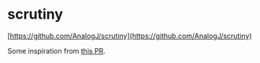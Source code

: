 # scrutiny

[https://github.com/AnalogJ/scrutiny](https://github.com/AnalogJ/scrutiny)

Some inspiration from [this PR](https://github.com/AnalogJ/scrutiny/pull/363).
